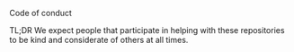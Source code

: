 Code of conduct

TL;DR
We expect people that participate in helping with these repositories to be kind and considerate of others at all times.
